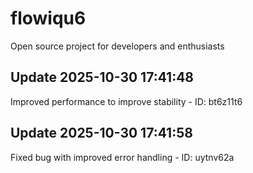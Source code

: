 # flowiqu6
Open source project for developers and enthusiasts

## Update 2025-10-30 17:41:48
Improved performance to improve stability - ID: bt6z11t6


## Update 2025-10-30 17:41:58
Fixed bug with improved error handling - ID: uytnv62a

